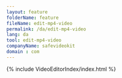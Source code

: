 ```yaml
---
layout: feature
folderName: feature
fileName: edit-mp4-video
permalink: /da/edit-mp4-video
lang: da
tool: edit-mp4-video
companyName: safevideokit
domain : com
---
```


{% include VideoEditorIndex/index.html %}

   